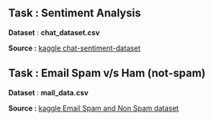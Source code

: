 
## Task : Sentiment Analysis 


**Dataset** : **chat_dataset.csv**

**Source    :** [kaggle chat-sentiment-dataset](https://www.kaggle.com/datasets/nursyahrina/chat-sentiment-dataset)

## Task : Email Spam v/s Ham (not-spam)


**Dataset** : **mail_data.csv**

**Source    :** [kaggle Email Spam and Non Spam dataset](https://www.kaggle.com/datasets/imgowthamg/email-spam-and-non-spam-datasets)





